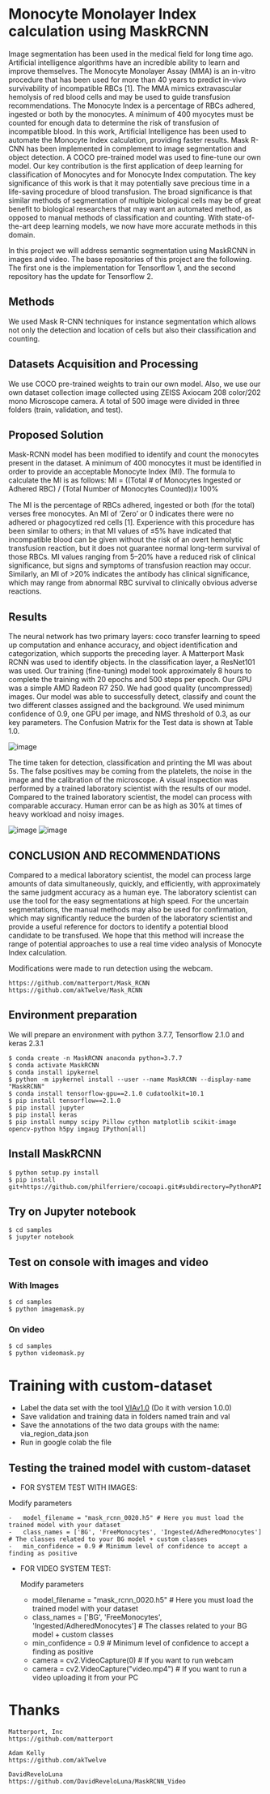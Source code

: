 # Monocyte Monolayer Index calculation using MaskRCNN

Image segmentation has been used in the medical field for long time ago. Artificial intelligence algorithms have an incredible ability to learn and improve themselves. The Monocyte Monolayer Assay (MMA) is an in-vitro procedure that has been used for more than 40 years to predict in-vivo survivability of incompatible RBCs [1]. The MMA mimics extravascular hemolysis of red blood cells and may be used to guide transfusion recommendations. The Monocyte Index is a percentage of RBCs adhered, ingested or both by the monocytes. A minimum of 400 myocytes must be counted for enough data to determine the risk of transfusion of incompatible blood. In this work, Artificial Intelligence has been used to automate the Monocyte Index calculation, providing faster results. Mask R-CNN has been implemented in complement to image segmentation and object detection. A COCO pre-trained model was used to fine-tune our own model. 
Our key contribution is the first application of deep learning for classification of Monocytes and for Monocyte Index computation. The key significance of this work is that it may potentially save precious time in a life-saving procedure of blood transfusion. The broad significance is that similar methods of segmentation of multiple biological cells may be of great benefit to biological researchers that may want an automated method, as opposed to manual methods of classification and counting. With state-of-the-art deep learning models, we now have more accurate methods in this domain. 


In this project we will address semantic segmentation using MaskRCNN in images and video. The base repositories of this project are the following. The first one is the implementation for Tensorflow 1, and the second repository has the update for Tensorflow 2.

## Methods
We used Mask R-CNN techniques for instance segmentation which allows not only the detection and location of cells but also their classification and counting. 
## Datasets Acquisition and Processing
We use COCO pre-trained weights to train our own model.  Also, we use our own dataset collection image collected using ZEISS Axiocam 208 color/202 mono Microscope camera. A total of 500 image were divided in three folders (train, validation, and test).
## Proposed Solution
Mask-RCNN model has been modified to identify and count the monocytes present in the dataset. A minimum of 400 monocytes it must be identified in order to provide an acceptable Monocyte Index (MI). 
The formula to calculate the MI is as follows:
MI = ((Total # of Monocytes Ingested or Adhered RBC) / (Total Number of Monocytes Counted))𝑥 100%

The MI is the percentage of RBCs adhered, ingested or both (for the total) verses free monocytes. An MI of ‘Zero’ or 0 indicates there were no adhered or phagocytized red cells [1]. Experience with this procedure has been similar to others; in that MI values of ≤5% have indicated that incompatible blood can be given without the risk of an overt hemolytic transfusion reaction, but it does not guarantee normal long-term survival of those RBCs. MI values ranging from 5–20% have a reduced risk of clinical significance, but signs and symptoms of transfusion reaction may occur. Similarly, an MI of >20% indicates the antibody has clinical significance, which may range from abnormal RBC survival to clinically obvious adverse reactions.

## Results 
The neural network has two primary layers: coco transfer learning to speed up computation and enhance accuracy, and object identification and categorization, which supports the preceding layer. A Matterport Mask RCNN was used to identify objects. In the classification layer, a ResNet101 was used. Our training (fine-tuning) model took approximately 8 hours to complete the training with 20 epochs and 500 steps per epoch. Our GPU was a simple AMD Radeon R7 250. We had good quality (uncompressed) images. Our model was able to successfully detect, classify and count the two different classes assigned and the background. We used minimum confidence of 0.9, one GPU per image, and NMS threshold of 0.3, as our key parameters. The Confusion Matrix for the Test data is shown at Table 1.0.

![image](https://github.com/lapm93/MMA-Index-Calculation-Using-MaskRCNN/assets/100726201/77d214d4-304a-4ba1-808b-f718b76d72dc)

The time taken for detection, classification and printing the MI was about 5s. The false positives may be coming from the platelets, the noise in the image and the calibration of the microscope. A visual inspection was performed by a trained laboratory scientist with the results of our model. Compared to the trained laboratory scientist, the model can process with comparable accuracy. Human error can be as high as 30% at times of heavy workload and noisy images.

![image](https://github.com/lapm93/MMA-Index-Calculation-Using-MaskRCNN/assets/100726201/ce03f428-47bd-480c-8558-6580b1a3b191)
![image](https://github.com/lapm93/MMA-Index-Calculation-Using-MaskRCNN/assets/100726201/f0f7f00d-2955-4f04-9248-276e06edc47a)

## CONCLUSION AND RECOMMENDATIONS

Compared to a medical laboratory scientist, the model can process large amounts of data simultaneously, quickly, and efficiently, with approximately the same judgment accuracy as a human eye. The laboratory scientist can use the tool for the easy segmentations at high speed. For the uncertain segmentations, the manual methods may also be used for confirmation, which may significantly reduce the burden of the laboratory scientist and provide a useful reference for doctors to identify a potential blood candidate to be transfused. We hope that this method will increase the range of potential approaches to use a real time video analysis of Monocyte Index calculation.





Modifications were made to run detection using the webcam.

    https://github.com/matterport/Mask_RCNN
    https://github.com/akTwelve/Mask_RCNN

## Environment preparation

We will prepare an environment with python 3.7.7, Tensorflow 2.1.0 and keras 2.3.1

    $ conda create -n MaskRCNN anaconda python=3.7.7
    $ conda activate MaskRCNN
    $ conda install ipykernel
    $ python -m ipykernel install --user --name MaskRCNN --display-name "MaskRCNN"
    $ conda install tensorflow-gpu==2.1.0 cudatoolkit=10.1
    $ pip install tensorflow==2.1.0
    $ pip install jupyter
    $ pip install keras
    $ pip install numpy scipy Pillow cython matplotlib scikit-image opencv-python h5py imgaug IPython[all]
    
## Install MaskRCNN

    $ python setup.py install
    $ pip install git+https://github.com/philferriere/cocoapi.git#subdirectory=PythonAPI
    
## Try on Jupyter notebook

    $ cd samples
    $ jupyter notebook
    
## Test on console with images and video

### With Images

    $ cd samples
    $ python imagemask.py
    
### On video

    $ cd samples
    $ python videomask.py
    
# Training with custom-dataset
-   Label the data set with the tool [VIAv1.0](http://www.robots.ox.ac.uk/~vgg/software/via/via-1.0.0.html) (Do it with version 1.0.0)
-   Save validation and training data in folders named train and val
-   Save the annotations of the two data groups with the name: via_region_data.json
-   Run in google colab the file 

## Testing the trained model with custom-dataset

-   FOR SYSTEM TEST WITH IMAGES:
    
   Modify parameters
    
    -   model_filename = "mask_rcnn_0020.h5" # Here you must load the trained model with your dataset
    -   class_names = ['BG', 'FreeMonocytes', 'Ingested/AdheredMonocytes'] # The classes related to your BG model + custom classes
    -   min_confidence = 0.9 # Minimum level of confidence to accept a finding as positive
        
-   FOR VIDEO SYSTEM TEST:

    Modify parameters
    
    -  model_filename = "mask_rcnn_0020.h5" # Here you must load the trained model with your dataset
    -  class_names = ['BG', 'FreeMonocytes', 'Ingested/AdheredMonocytes'] # The classes related to your BG model + custom classes
    -   min_confidence = 0.9 # Minimum level of confidence to accept a finding as positive
    -   camera = cv2.VideoCapture(0) # If you want to run webcam
    -   camera = cv2.VideoCapture("video.mp4") # If you want to run a video uploading it from your PC
  
    


 
# Thanks

    Matterport, Inc
    https://github.com/matterport

    Adam Kelly
    https://github.com/akTwelve
    
    DavidReveloLuna
    https://github.com/DavidReveloLuna/MaskRCNN_Video

